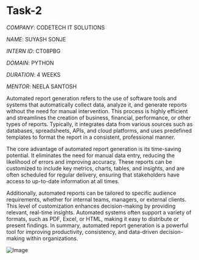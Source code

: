# Task-2

*COMPANY*: CODETECH IT SOLUTIONS

*NAME*: SUYASH SONJE

*INTERN ID*: CT08PBG

*DOMAIN*: PYTHON

*DURATION*: 4 WEEKS

*MENTOR*: NEELA SANTOSH

Automated report generation refers to the use of software tools and systems that automatically collect data, analyze it, and generate reports without the need for manual intervention. This process is highly efficient and streamlines the creation of business, financial, performance, or other types of reports. Typically, it integrates data from various sources such as databases, spreadsheets, APIs, and cloud platforms, and uses predefined templates to format the report in a consistent, professional manner.

The core advantage of automated report generation is its time-saving potential. It eliminates the need for manual data entry, reducing the likelihood of errors and improving accuracy. These reports can be customized to include key metrics, charts, tables, and insights, and are often scheduled for regular delivery, ensuring that stakeholders have access to up-to-date information at all times.

Additionally, automated reports can be tailored to specific audience requirements, whether for internal teams, managers, or external clients. This level of customization enhances decision-making by providing relevant, real-time insights. Automated systems often support a variety of formats, such as PDF, Excel, or HTML, making it easy to distribute or present findings. In summary, automated report generation is a powerful tool for improving productivity, consistency, and data-driven decision-making within organizations.

![Image](https://github.com/user-attachments/assets/8de44dc0-d70f-490d-acf6-6f9bf7f63857)
